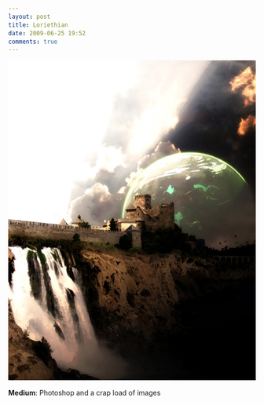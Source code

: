 ```yaml
---
layout: post
title: Loriethian
date: 2009-06-25 19:52
comments: true
---
```

<img class="aligncenter size-full wp-image-17" alt="CubeLab Media: Lorieth" src="/assets/2011/06/lorieth.jpg" />

<strong>Medium</strong>: Photoshop and a crap load of images
